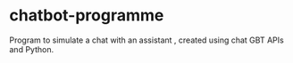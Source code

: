 # chatbot-programme
Program to simulate a chat with an assistant , created using chat GBT APIs and Python.
